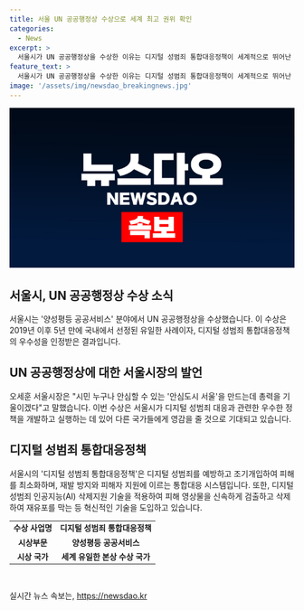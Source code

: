 ```yaml
---
title: 서울 UN 공공행정상 수상으로 세계 최고 권위 확인
categories:
  - News
excerpt: >
  서울시가 UN 공공행정상을 수상한 이유는 디지털 성범죄 통합대응정책이 세계적으로 뛰어난 양성평등 공공서비스로 선정됐기 때문이다. 이 정책은 디지털 성범죄 예방부터 재발방지까지 통합대응 시스템으로 구축되어 있으며, 특히 디지털 성범죄에 대한 인공지능(AI) 삭제지원 기술을 개발해 영상물을 빠르게 삭제하고 재유포를 막는다. 시장은 안심도시 서울을 만들기 위해 디지털 성범죄에 신속하게 대응하고 있다고 강조했다. UN 공공행정상은 이 정책이 SDGs를 실현하는 데 중요한 역할을 한다고 평가했다.
feature_text: >
  서울시가 UN 공공행정상을 수상한 이유는 디지털 성범죄 통합대응정책이 세계적으로 뛰어난 양성평등 공공서비스로 선정됐기 때문이다. 이 정책은 디지털 성범죄 예방부터 재발방지까지 통합대응 시스템으로 구축되어 있으며, 특히 디지털 성범죄에 대한 인공지능(AI) 삭제지원 기술을 개발해 영상물을 빠르게 삭제하고 재유포를 막는다. 시장은 안심도시 서울을 만들기 위해 디지털 성범죄에 신속하게 대응하고 있다고 강조했다. UN 공공행정상은 이 정책이 SDGs를 실현하는 데 중요한 역할을 한다고 평가했다.
image: '/assets/img/newsdao_breakingnews.jpg'
---
```


<p><img src="/assets/img/newsdao_breakingnews.jpg" alt="pcversion 속보" /></p>

<h2 data-ke-size="size26">서울시, UN 공공행정상 수상 소식</h2>

<p data-ke-size="size16">서울시는 '양성평등 공공서비스' 분야에서 UN 공공행정상을 수상했습니다. 이 수상은 2019년 이후 5년 만에 국내에서 선정된 유일한 사례이자, 디지털 성범죄 통합대응정책의 우수성을 인정받은 결과입니다.</p>

<h2 data-ke-size="size26">UN 공공행정상에 대한 서울시장의 발언</h2>

<p data-ke-size="size16">오세훈 서울시장은 "시민 누구나 안심할 수 있는 '안심도시 서울'을 만드는데 총력을 기울이겠다"고 말했습니다. 이번 수상은 서울시가 디지털 성범죄 대응과 관련한 우수한 정책을 개발하고 실행하는 데 있어 다른 국가들에게 영감을 줄 것으로 기대되고 있습니다.</p>

<h2 data-ke-size="size26">디지털 성범죄 통합대응정책</h2>

<p data-ke-size="size16">서울시의 '디지털 성범죄 통합대응정책'은 디지털 성범죄를 예방하고 조기개입하여 피해를 최소화하며, 재발 방지와 피해자 지원에 이르는 통합대응 시스템입니다. 또한, 디지털 성범죄 인공지능(AI) 삭제지원 기술을 적용하여 피해 영상물을 신속하게 검출하고 삭제하여 재유포를 막는 등 혁신적인 기술을 도입하고 있습니다.</p>

<table>
  <tr>
    <td style="text-align: center; height: 17px;"><b>수상 사업명</b></td>
    <td style="text-align: center; height: 17px;"><b>디지털 성범죄 통합대응정책</b></td>
  </tr>
  <tr>
    <td style="text-align: center; height: 17px;"><b>시상부문</b></td>
    <td style="text-align: center; height: 17px;"><b>양성평등 공공서비스</b></td>
  </tr>
  <tr>
    <td style="text-align: center; height: 17px;"><b>시상 국가</b></td>
    <td style="text-align: center; height: 17px;"><b>세계 유일한 본상 수상 국가</b></td>
  </tr>
</table>

<p data-ke-size="size16">&nbsp;</p>
실시간 뉴스 속보는, <a href="https://newsdao.kr" rel="dofollow">https://newsdao.kr</a>


